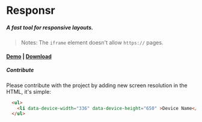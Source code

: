 # Responsr
##### A fast tool for responsive layouts.

> Notes: The `iframe` element doesn't allow `https://` pages.

#### [Demo](http://isacfadoni.github.io/responsr) | [Download](https://github.com/isacfadoni/responsr/archive/v0.5.zip)


##### Contribute

Please contribute with the project by adding new screen resolution in the HTML, it's simple:

```HTML
  <ul>
    <li data-device-width="336" data-device-height="650" >Device Name</li>
  </ul>
```
